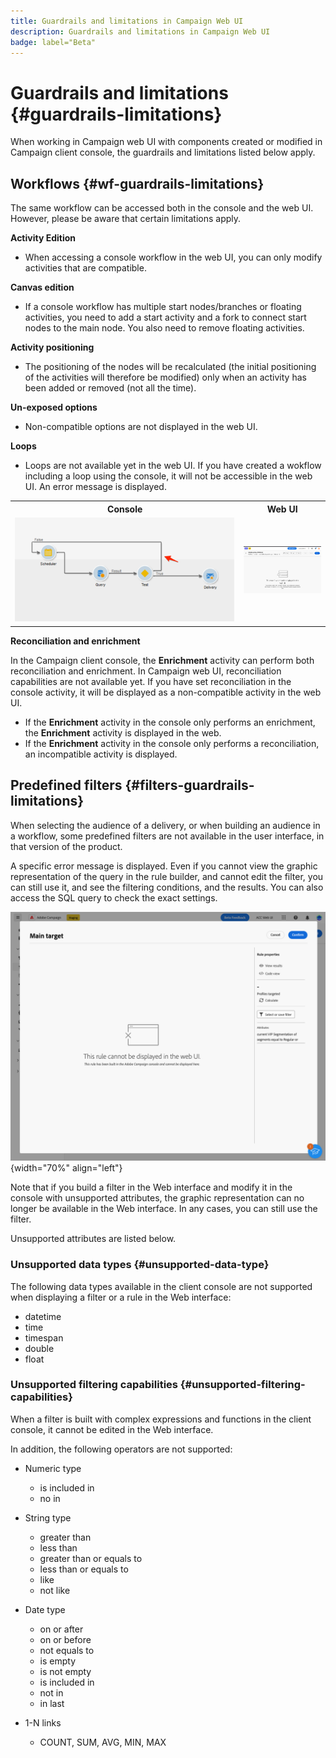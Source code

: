 ```yaml
---
title: Guardrails and limitations in Campaign Web UI
description: Guardrails and limitations in Campaign Web UI
badge: label="Beta" 
---
```


# Guardrails and limitations {#guardrails-limitations}

When working in Campaign web UI with components created or modified in Campaign client console, the guardrails and limitations listed below apply.

## Workflows {#wf-guardrails-limitations}

The same workflow can be accessed both in the console and the web UI. However, please be aware that certain limitations apply.

**Activity Edition**

*  When accessing a console workflow in the web UI, you can only modify activities that are compatible.

**Canvas edition**

* If a console workflow has multiple start nodes/branches or floating activities, you need to add a start activity and a fork to connect start nodes to the main node. You also need to remove floating activities.

**Activity positioning**

* The positioning of the nodes will be recalculated (the initial positioning of the activities will therefore be modified) only when an activity has been added or removed (not all the time).

**Un-exposed options**

* Non-compatible options are not displayed in the web UI. 

**Loops**

* Loops are not available yet in the web UI. If you have created a wokflow including a loop using the console, it will not be accessible in the web UI. An error message is displayed.

<table>
<tr>
<th>Console</th>
<th>Web UI</th>
</tr>
<tr>
<td><img src="assets/limitations-loops-console.png"></td>
<td><img src="assets/limitations-loops-web.png"></td>
</tr>
</table>

**Reconciliation and enrichment**

In the Campaign client console, the **Enrichment** activity can perform both reconciliation and enrichment. In Campaign web UI, reconciliation capabilities are not available yet. If you have set reconciliation in the console activity, it will be displayed as a non-compatible activity in the web UI. 

   * If the **Enrichment** activity in the console only performs an enrichment, the **Enrichment** activity is displayed in the web. 
   * If the **Enrichment** activity in the console only performs a reconciliation, an incompatible activity is displayed. 

## Predefined filters {#filters-guardrails-limitations}

When selecting the audience of a delivery, or when building an audience in a workflow, some predefined filters are not available in the user interface, in that version of the product. 

A specific error message is displayed. Even if you cannot view the graphic representation of the query in the rule builder, and cannot edit the filter, you can still use it, and see the filtering conditions, and the results. You can also access the SQL query to check the exact settings. 

![](assets/filter-unavailable.png){width="70%" align="left"}
 

Note that if you build a filter in the Web interface and modify it in the console with unsupported attributes, the graphic representation can no longer be available in the Web interface. In any cases, you can still use the filter.

Unsupported attributes are listed below.

### Unsupported data types {#unsupported-data-type}

The following data types available in the client console are not supported when displaying a filter or a rule in the Web interface:

* datetime
* time
* timespan
* double
* float

### Unsupported filtering capabilities {#unsupported-filtering-capabilities}

When a filter is built with complex expressions and functions in the client console, it cannot be edited in the Web interface.

In addition, the following operators are not supported:

* Numeric type
    * is included in
    * no in

* String type
    * greater than
    * less than
    * greater than or equals to
    * less than or equals to
    * like
    * not like

* Date type
    * on or after
    * on or before
    * not equals to
    * is empty
    * is not empty
    * is included in
    * not in
    * in last

* 1-N links
    * COUNT, SUM, AVG, MIN, MAX